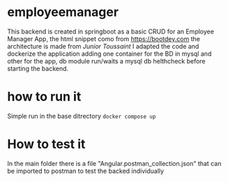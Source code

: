 # employeemanager
This backend is created in springboot as a basic CRUD for an Employee Manager App, the html snippet como from https://bootdey.com the architecture is made from *Junior Toussaint* I adapted the code and dockerize the application adding one container for the BD in mysql and other for the app, db module run/waits a mysql db helthcheck before starting the backend.
# how to run it
Simple run in the base ditrectory
```docker compose up```
# How to test it
In the main folder there is a file "Angular.postman_collection.json" that can be imported to postman to test the backed individually
